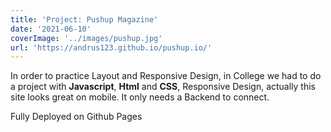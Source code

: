```yaml
---
title: 'Project: Pushup Magazine'
date: '2021-06-10'
coverImage: '../images/pushup.jpg'
url: 'https://andrus123.github.io/pushup.io/'
---
```


In order to practice Layout and Responsive Design, in College we had to do a project with **Javascript**, **Html** and **CSS**, Responsive Design, actually this site looks great on mobile. It only needs a Backend to connect.  

Fully Deployed on Github Pages